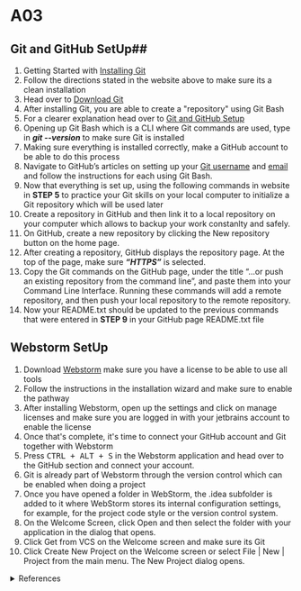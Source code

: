 # A03
## Git and GitHub SetUp##
1. Getting Started with [Installing Git](https://git-scm.com/book/en/v2/Getting-Started-Installing-Git)
2. Follow the directions stated in the website above to make sure its a clean installation
3. Head over to [Download Git](https://git-scm.com/download/win)
4. After installing Git, you are able to create a "repository" using Git Bash
5. For a clearer explanation head over to [Git and GitHub Setup](https://www.codecademy.com/article/f1-u3-git-setup)
6. Opening up Git Bash which is a CLI where Git commands are used, type in ***git --version*** to make sure Git is installed
7. Making sure everything is installed correctly, make a GitHub account to be able to do this process
8. Navigate to GitHub’s articles on setting up your [Git username](https://docs.github.com/en/get-started/quickstart/set-up-git) and [email](https://docs.github.com/en/account-and-profile/setting-up-and-managing-your-personal-account-on-github/managing-email-preferences/setting-your-commit-email-address) and follow the instructions for each using Git Bash.
9. Now that everything is set up, using the following commands in website in **STEP 5** to practice your Git skills on your local computer to initialize a Git repository which will be used later
10. Create a repository in GitHub and then link it to a local repository on your computer which allows to backup your work constanlty and safely.
11. On GitHub, create a new repository by clicking the New repository button on the home page.
12. After creating a repository, GitHub displays the repository page. At the top of the page, make sure ***“HTTPS”*** is selected.
13. Copy the Git commands on the GitHub page, under the title “…or push an existing repository from the command line”, and paste them into your Command Line Interface. Running these commands will add a remote repository, and then push your local repository to the remote repository.
14. Now your README.txt should be updated to the previous commands that were entered in **STEP 9** in your GitHub page README.txt file

## Webstorm SetUp ##
1. Download [Webstorm](https://www.jetbrains.com/webstorm/download/#section=windows) make sure you have a license to be able to use all tools
2. Follow the instructions in the installation wizard and make sure to enable the pathway
3. After installing Webstorm, open up the settings and click on manage licenses and make sure you are logged in with your jetbrains account to enable the license
4. Once that's complete, it's time to connect your GitHub account and Git together with Webstorm 
5. Press <kbd> CTRL + ALT + S</kbd> in the Webstorm application and head over to the GitHub section and connect your account. 
6. Git is already part of Webstorm through the version control which can be enabled when doing a project
7. Once you have opened a folder in WebStorm, the .idea subfolder is added to it where WebStorm stores its internal configuration settings, for example, for the project code style or the version control system.
8. On the Welcome Screen, click Open and then select the folder with your application in the dialog that opens.
9. Click Get from VCS on the Welcome screen and make sure its Git
10. Click Create New Project on the Welcome screen or select File | New | Project from the main menu. The New Project dialog opens.

<details>
  <summary>References</summary>
  <p>https://www.codecademy.com/article/f1-u3-git-setup</p>
  <p>https://docs.github.com/en/get-started/quickstart/set-up-git</p>
  <p>https://docs.github.com/en/account-and-profile/setting-up-and-managing-your-personal-account-on-github/managing-email-preferences/setting-your-commit-email-address</p>
  <p>https://git-scm.com/book/en/v2/Getting-Started-Installing-Git</p>
  <p>https://git-scm.com/download/win</p>
  <p>https://www.jetbrains.com/help/webstorm/github.html#register-account</p>
  <p>https://www.jetbrains.com/help/webstorm/set-up-a-git-repository.html#put-existing-project-under-Git</p>
  <p>https://www.jetbrains.com/help/webstorm/getting-started-with-webstorm.html</p>
 </details>
  
